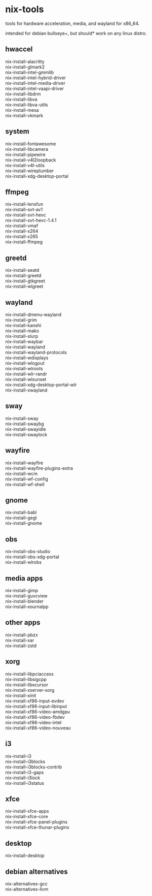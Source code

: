 # nix-tools

tools for hardware acceleration, media, and wayland for x86_64.<br>

intended for debian bullseye+, but should* work on any linux distro.<br>

## hwaccel
nix-install-alacritty<br>
nix-install-glmark2<br>
nix-install-intel-gmmlib<br>
nix-install-intel-hybrid-driver<br>
nix-install-intel-media-driver<br>
nix-install-intel-vaapi-driver<br>
nix-install-libdrm<br>
nix-install-libva<br>
nix-install-libva-utils<br>
nix-install-mesa<br>
nix-install-vkmark<br>

## system
nix-install-fontawesome<br>
nix-install-libcamera<br>
nix-install-pipewire<br>
nix-install-v4l2loopback<br>
nix-install-v4l-utils<br>
nix-install-wireplumber<br>
nix-install-xdg-desktop-portal<br>

## ffmpeg
nix-install-lensfun<br>
nix-install-svt-av1<br>
nix-install-svt-hevc<br>
nix-install-svt-hevc-1.4.1<br>
nix-install-vmaf<br>
nix-install-x264<br>
nix-install-x265<br>
nix-install-ffmpeg<br>

## greetd
nix-install-seatd<br>
nix-install-greetd<br>
nix-install-gtkgreet<br>
nix-install-wlgreet<br>

## wayland
nix-install-dmenu-wayland<br>
nix-install-grim<br>
nix-install-kanshi<br>
nix-install-mako<br>
nix-install-slurp<br>
nix-install-waybar<br>
nix-install-wayland<br>
nix-install-wayland-protocols<br>
nix-install-wdisplays<br>
nix-install-wlogout<br>
nix-install-wlroots<br>
nix-install-wlr-randr<br>
nix-install-wlsunset<br>
nix-install-xdg-desktop-portal-wlr<br>
nix-install-xwayland<br>

## sway
nix-install-sway<br>
nix-install-swaybg<br>
nix-install-swayidle<br>
nix-install-swaylock<br>

## wayfire
nix-install-wayfire<br>
nix-install-wayfire-plugins-extra<br>
nix-install-wcm<br>
nix-install-wf-config<br>
nix-install-wf-shell<br>

## gnome
nix-install-babl<br>
nix-install-gegl<br>
nix-install-gnome<br>

## obs
nix-install-obs-studio<br>
nix-install-obs-xdg-portal<br>
nix-install-wlrobs<br>

## media apps
nix-install-gimp<br>
nix-install-guvcview<br>
nix-install-blender<br>
nix-install-xournalpp<br>

## other apps
nix-install-pbzx<br>
nix-install-xar<br>
nix-install-zstd<br>

## xorg
nix-install-libpciaccess<br>
nix-install-libsigcpp<br>
nix-install-libxcursor<br>
nix-install-xserver-xorg<br>
nix-install-xinit<br>
nix-install-xf86-input-evdev<br>
nix-install-xf86-input-libinput<br>
nix-install-xf86-video-amdgpu<br>
nix-install-xf86-video-fbdev<br>
nix-install-xf86-video-intel<br>
nix-install-xf86-video-nouveau<br>

## i3
nix-install-i3<br>
nix-install-i3blocks<br>
nix-install-i3blocks-contrib<br>
nix-install-i3-gaps<br>
nix-install-i3lock<br>
nix-install-i3status<br>

## xfce
nix-install-xfce-apps<br>
nix-install-xfce-core<br>
nix-install-xfce-panel-plugins<br>
nix-install-xfce-thunar-plugins<br>

## desktop
nix-install-desktop<br>

## debian alternatives
nix-alternatives-gcc<br>
nix-alternatives-llvm<br>
